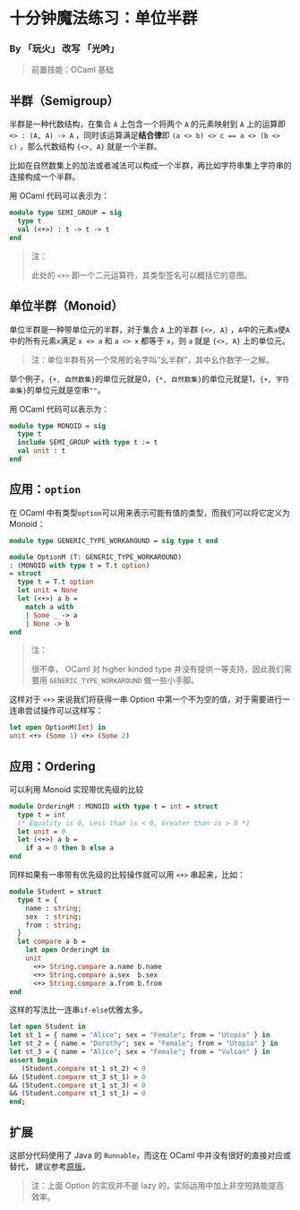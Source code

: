 # 十分钟魔法练习：单位半群

### By 「玩火」 改写 「光吟」

> 前置技能：OCaml 基础

## 半群（Semigroup）

半群是一种代数结构，在集合 `A` 上包含一个将两个 `A` 的元素映射到 `A` 上的运算即 `<> : (A, A) -> A` ，同时该运算满足**结合律**即 `(a <> b) <> c == a <> (b <> c)` ，那么代数结构 `{<>, A}` 就是一个半群。

比如在自然数集上的加法或者减法可以构成一个半群，再比如字符串集上字符串的连接构成一个半群。

用 OCaml 代码可以表示为：

```ocaml
module type SEMI_GROUP = sig
  type t
  val (<+>) : t -> t -> t
end
```

> 注：
> 
> 此处的 `<+>` 即一个二元运算符，其类型签名可以概括它的意图。

## 单位半群（Monoid）

单位半群是一种带单位元的半群，对于集合 `A` 上的半群 `{<>, A}` ，`A`中的元素`a`使`A`中的所有元素`x`满足 `x <> a` 和 `a <> x` 都等于 `x`，则 `a` 就是 `{<>, A}` 上的单位元。

> 注：单位半群有另一个常用的名字叫“幺半群”，其中幺作数字一之解。

举个例子，`{+, 自然数集}`的单位元就是0，`{*, 自然数集}`的单位元就是1，`{+, 字符串集}`的单位元就是空串`""`。

用 OCaml 代码可以表示为：

```ocaml
module type MONOID = sig
  type t
  include SEMI_GROUP with type t := t
  val unit : t
end
```

## 应用：`option`

在 OCaml 中有类型`option`可以用来表示可能有值的类型，而我们可以将它定义为 Monoid：

```ocaml
module type GENERIC_TYPE_WORKAROUND = sig type t end

module OptionM (T: GENERIC_TYPE_WORKAROUND)
: (MONOID with type t = T.t option)
= struct
  type t = T.t option
  let unit = None
  let (<+>) a b =
    match a with
    | Some _ -> a
    | None -> b
end
```

> 注：
> 
> 很不幸， OCaml 对 higher kinded type 并没有提供一等支持，因此我们需要用 `GENERIC_TYPE_WORKAROUND` 做一些小手脚。

这样对于 `<+>` 来说我们将获得一串 Option 中第一个不为空的值，对于需要进行一连串尝试操作可以这样写：

```ocaml
let open OptionM(Int) in
unit <+> (Some 1) <+> (Some 2)
```

## 应用：Ordering

可以利用 Monoid 实现带优先级的比较

```ocaml
module OrderingM : MONOID with type t = int = struct
  type t = int
  (* Equality is 0, Less than is < 0, Greater than is > 0 *)
  let unit = 0
  let (<+>) a b =
    if a = 0 then b else a
end
```

同样如果有一串带有优先级的比较操作就可以用 `<+>` 串起来，比如：

```ocaml
module Student = struct
  type t = {
    name : string;
    sex  : string;
    from : string;
  }
  let compare a b =
    let open OrderingM in
    unit
      <+> String.compare a.name b.name
      <+> String.compare a.sex  b.sex
      <+> String.compare a.from b.from
end
```

这样的写法比一连串`if-else`优雅太多。

```ocaml
let open Student in
let st_1 = { name = "Alice"; sex = "Female"; from = "Utopia" } in
let st_2 = { name = "Dorothy"; sex = "Female"; from = "Utopia" } in
let st_3 = { name = "Alice"; sex = "Female"; from = "Vulcan" } in
assert begin
   (Student.compare st_1 st_2) < 0
&& (Student.compare st_3 st_1) > 0
&& (Student.compare st_1 st_3) < 0
&& (Student.compare st_1 st_1) = 0
end;
```


## 扩展

这部分代码使用了 Java 的 `Runnable`，而这在 OCaml 中并没有很好的直接对应或替代，
建议参考[原版](https://github.com/goldimax/magic-in-ten-mins/blob/main/doc/Monoid.md#%E6%89%A9%E5%B1%95)。

> 注：上面 Option 的实现并不是 lazy 的，实际运用中加上非空短路能提高效率。
